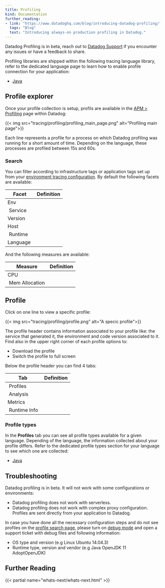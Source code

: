 ```yaml
---
title: Profiling
kind: Documentation
further_reading:
- link: "https://www.datadoghq.com/blog/introducing-datadog-profiling/"
  tags: "Blog"
  text: "Introducing always-on production profiling in Datadog."
---
```


<div class="alert alert-info">
Datadog Profiling is in beta, reach out to <a href="/help/">Datadog Support</a> if you encounter any issues or have a feedback to share.
</div>

Profiling libraries are shipped within the following tracing language library, refer to the dedicated language page to learn how to enable profile connection for your application:

- [Java][1]

## Profile explorer

Once your profile collection is setup, profils are available in the [APM > Profiling][2] page within Datadog:

{{< img src="tracing/profiling/profiling_main_page.png" alt="Profiling main page">}}

Each line represents a profile for a process on which Datadog profiling was running for a short amount of time. Depending on the language, these processes are profiled between 15s and 60s.

### Search

You can filter according to infrastructure tags or application tags set up from your [environment tracing configuration][3]. By default the following facets are available:

| Facet | Definition |
|---- | ---- |
| Env | |
| Service | |
| Version | |
| Host | |
| Runtime | |
| Language | |

And the following measures are available:

| Measure | Definition |
| --- | --- |
| CPU | |
| Mem Allocation | |

## Profile

Click on one line to view a specific profile:

{{< img src="tracing/profiling/profile.png" alt="A specic profile">}}

The profile header contains information associated to your profile like: the service that generated it, the environment and code version associated to it. Find also in the upper right corner of each profile options to:

- Download the profile
- Switch the profile to full screen

Below the profile header you can find 4 tabs:

| Tab | Definition |
| ---- | ---- |
| Profiles |  |
| Analysis | |
| Metrics |  |
| Runtime Info | |

### Profile types

In the **Profiles** tab you can see all profile types available for a given language. Depending of the language, the information collected about your profile differs. Refer to the dedicated profile types section for your language to see which one are collected:

- [Java][4]


## Troubleshooting

Datadog profiling is in beta. It will not work with some configurations or environments:

- Datadog profiling does not work with serverless.
- Datadog profiling does not work with complex proxy configuration. Profiles are sent directly from your application to Datadog.

In case you have done all the necessary configuration steps and do not see profiles on the [profile search page](#search-profiles), please turn on [debug mode][5] and open a support ticket with debug files and following information:

- OS type and version (e.g Linux Ubuntu 14.04.3)
- Runtime type, version and vendor (e.g Java OpenJDK 11 AdoptOpenJDK)

## Further Reading

{{< partial name="whats-next/whats-next.html" >}}

[1]: /tracing/profiling/java
[2]: https://app.datadoghq.com/profiling
[3]: /tracing/send_traces/#configure-your-environment
[4]: /tracing/profiling/java#profile-types
[5]: /tracing/troubleshooting/#tracer-debug-mode
